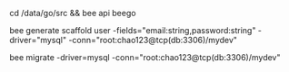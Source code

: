 cd /data/go/src && bee api beego

bee generate scaffold user -fields="email:string,password:string" -driver="mysql" -conn="root:chao123@tcp(db:3306)/mydev"

bee migrate -driver=mysql -conn="root:chao123@tcp(db:3306)/mydev"